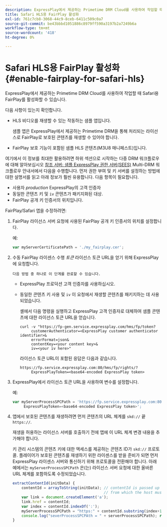 ```yaml
---
description: ExpressPlay에서 제공하는 Primetime DRM Cloud를 사용하여 작업할 때 Safari용 FairPlay를 활성화할 수 있습니다.
title: Safari HLS용 FairPlay 활성화
exl-id: 761c7cb8-3068-44c9-8ceb-6411c509c0a7
source-git-commit: be43bbbd1051886c8979ff590a3197b2a7249b6a
workflow-type: tm+mt
source-wordcount: '418'
ht-degree: 0%

---
```


# Safari HLS용 FairPlay 활성화 {#enable-fairplay-for-safari-hls}

ExpressPlay에서 제공하는 Primetime DRM Cloud를 사용하여 작업할 때 Safari용 FairPlay를 활성화할 수 있습니다.

다음 사항이 있는지 확인합니다.

* HLS 비디오를 재생할 수 있는 작동하는 샘플 앱입니다.

   샘플 앱은 ExpressPlay에서 제공하는 Primetime DRM을 통해 처리되는 라이선스로 FairPlay로 보호된 콘텐츠를 재생할 수 있어야 합니다.
* FairPlay 보호 기능이 포함된 샘플 HLS 콘텐츠(M3U8 매니페스트)입니다.

여기에서 이 정보를 최대한 활용하려면 하위 섹션으로 시작하는 다중 DRM 워크플로우에 대해 알아보십시오 [참조 서버: 샘플 ExpressPlay 권한 서버(SEES)](https://helpx.adobe.com/content/dam/help/en/primetime/drm/drm_multi_drm_workflows.pdf) Multi-DRM 워크플로우 안내서에서 다음을 수행합니다. 먼저 권한 부여 및 키 서버를 설정하는 방법에 대한 설명서를 읽고 아래 정보가 훨씬 유용합니다.
다음 항목이 필요합니다.

* 사용자 *production* ExpressPlay의 고객 인증자
* 동일한 콘텐츠 키 및 `iv` 콘텐츠가 패키지화된 대상.
* FairPlay 공개 키 인증서의 위치입니다.

FairPlay/Safari 앱을 수정하려면:

1. FairPlay 라이선스 서버 요청에 사용된 FairPlay 공개 키 인증서의 위치를 설정합니다.

   예:

   ```js
   var myServerCertificatePath = './my_fairplay.cer';
   ```

1. 수동 FairPlay 라이센스 수행 *토큰* 라이선스 토큰 URL을 얻기 위해 ExpressPlay에 요청합니다.

       다음 방법 중 하나로 이 단계를 완료할 수 있습니다.
   
   * ExpressPlay 프로덕션 고객 인증자를 사용하십시오.
   * 동일한 콘텐츠 키 사용 및 `iv` 이 요청에서 재생할 콘텐츠를 패키지하는 데 사용되었습니다.

      셸에서 다음 명령을 실행하고 ExpressPlay 고객 인증자로 대체하여 샘플 콘텐츠에 대한 라이선스 토큰 URL을 얻습니다.

      ```
      curl -v "https://fp-gen.service.expressplay.com/hms/fp/token? 
           customerAuthenticator=<ExpressPlay customer authenticator identifier>& 
           errorFormat=json& 
           contentKey=<your content key>& 
           iv=<your iv here>"
      ```

      라이선스 토큰 URL이 포함된 응답은 다음과 같습니다.

      ```
      https://fp.service.expressplay.com:80/hms/fp/rights/? 
           ExpressPlayToken=<base64-encoded ExpressPlay token>
      ```

1. ExpressPlay에서 라이선스 토큰 URL을 사용하여 변수를 설정합니다.

   예:

   ```js
   var myServerProcessSPCPath = 'https://fp.service.expressplay.com:80/hms/fp/rights/? 
        ExpressPlayToken=<base64-encoded ExpressPlay token>';
   ```

1. 앱에서 보호된 콘텐츠를 재생하려면 먼저 콘텐츠의 URL 체계를 `skd://` 끝 `https://`.

   재생을 허용하는 라이선스 서버를 호출하기 전에 앱에 이 URL 체계 변경 내용을 추가해야 합니다.

   키 관리 시스템의 콘텐츠 키에 대한 액세스를 제공하는 콘텐츠 ID가 `skd://` 프로토콜. 플레이어가 보호된 콘텐츠를 재생하기 위한 라이센스를 받을 준비가 되면 먼저 ExpressPlay 라이센스 서버와 통신하기 위해 프로토콜을 전환해야 합니다. 아래 예에서는 `myServerProcessSPCPath` 은(는) 라이선스 서버 요청에 대한 올바른 URL 체계를 포함하도록 수정되었습니다.

   ```js
   extractContentId(initData) {  
       contentId = arrayToString(initData); // contentId is passed up as a URI,  
                                            // from which the host must be extracted:  
       var link = document.createElement('a');  
       link.href = contentId;  
       var index = contentId.indexOf(':');  
       myServerProcessSPCPath = "https:" + contentId.substring(index+1);  
       console.log("severProcessSPCPAth = " + serverProcessSPCPath); return link.hostname;  
   }
   ```
